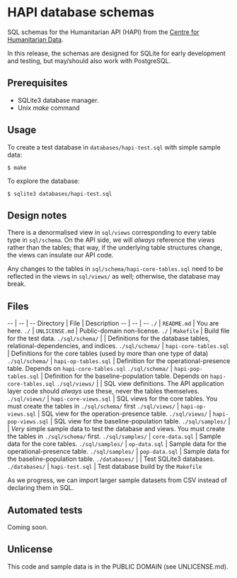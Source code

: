 HAPI database schemas
=====================

SQL schemas for the Humanitarian API (HAPI) from the [Centre for
Humanitarian Data](https://centre.humdata.org).

In this release, the schemas are designed for SQLite for early
development and testing, but may/should also work with PostgreSQL.

## Prerequisites

- SQLite3 database manager.
- Unix _make_ command

## Usage

To create a test database in ``databases/hapi-test.sql`` with simple
sample data:

```
$ make
```

To explore the database:

```
$ sqlite3 databases/hapi-test.sql
```

## Design notes

There is a denormalised view in ``sql/views`` corresponding to every
table type in ``sql/schema``. On the API side, we will _always_
reference the views rather than the tables; that way, if the
underlying table structures change, the views can insulate our API
code.

Any changes to the tables in ``sql/schema/hapi-core-tables.sql`` need
to be reflected in the views in ``sql/views/`` as well; otherwise, the
database may break.

## Files

-- | -- | --
Directory | File | Description
-- | -- | --
``./`` | ``README.md`` | You are here.
``./`` | ``UNLICENSE.md`` | Public-domain non-license.
``./`` | ``Makefile`` | Build file for the test data.
``./sql/schema/`` | | Definitions for the database tables, relational-dependencies, and indices.
``./sql/schema/`` | ``hapi-core-tables.sql`` | Definitions for the core tables (used by more than one type of data)
``./sql/schema/`` | ``hapi-op-tables.sql`` | Definition for the operational-presence table. Depends on ``hapi-core-tables.sql``
``./sql/schema/`` | ``hapi-pop-tables.sql`` | Definition for the baseline-population table. Depends on ``hapi-core-tables.sql``
``./sql/views/`` | | SQL view definitions.  The API application layer code should _always_ use these, never the tables themselves.
``./sql/views/`` | ``hapi-core-views.sql`` | SQL views for the core tables. You must create the tables in ``./sql/schema/`` first
``./sql/views/`` | ``hapi-op-views.sql`` | SQL view for the operation-presence table.
``./sql/views/`` | ``hapi-pop-views.sql`` | SQL view for the baseline-population table.
``./sql/samples/`` | | _Very_ simple sample data to test the database and views. You must create the tables in ``./sql/schema/`` first.
``./sql/samples/`` | ``core-data.sql`` | Sample data for the core tables.
``./sql/samples/`` | ``op-data.sql`` | Sample data for the operational-presence table.
``./sql/samples/`` | ``pop-data.sql`` | Sample data for the baseline-population table.
``./databases/`` | | Test SQLite3 databases.
``./databases/`` | ``hapi-test.sql`` | Test database build by the ``Makefile``

As we progress, we can import larger sample datasets from CSV instead of declaring them in SQL.

## Automated tests

Coming soon.

## Unlicense

This code and sample data is in the PUBLIC DOMAIN (see UNLICENSE.md).